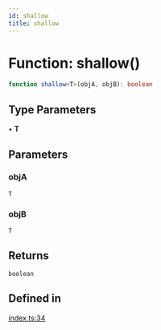 ```yaml
---
id: shallow
title: shallow
---
```


# Function: shallow()

```ts
function shallow<T>(objA, objB): boolean
```

## Type Parameters

• **T**

## Parameters

### objA

`T`

### objB

`T`

## Returns

`boolean`

## Defined in

[index.ts:34](https://github.com/TanStack/store/blob/main/packages/react-store/src/index.ts#L34)
